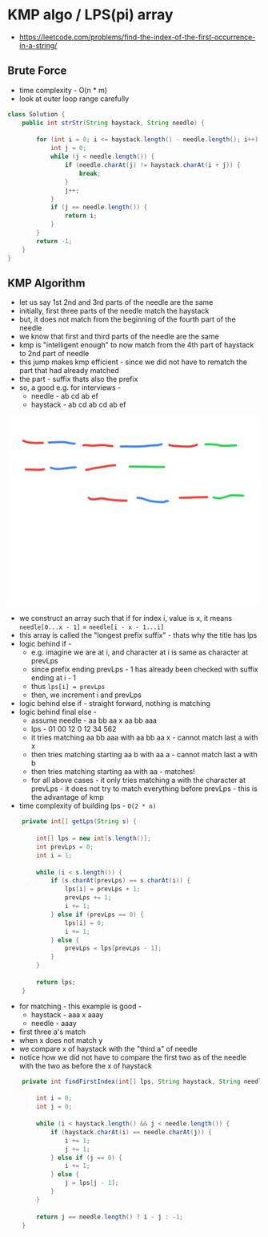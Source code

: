 # KMP algo / LPS(pi) array

- https://leetcode.com/problems/find-the-index-of-the-first-occurrence-in-a-string/

## Brute Force

- time complexity - O(n * m)
- look at outer loop range carefully

```java
class Solution {
    public int strStr(String haystack, String needle) {
        
        for (int i = 0; i <= haystack.length() - needle.length(); i++) {
            int j = 0;
            while (j < needle.length()) {
                if (needle.charAt(j) != haystack.charAt(i + j)) {
                    break;
                }
                j++;
            }
            if (j == needle.length()) {
                return i;
            }
        }
        return -1;
    }
}
```

## KMP Algorithm

- let us say 1st 2nd and 3rd parts of the needle are the same
- initially, first three parts of the needle match the haystack
- but, it does not match from the beginning of the fourth part of the needle
- we know that first and third parts of the needle are the same
- kmp is "intelligent enough" to now match from the 4th part of haystack to 2nd part of needle
- this jump makes kmp efficient - since we did not have to rematch the part that had already matched
- the part - suffix thats also the prefix
- so, a good e.g. for interviews - 
  - needle - ab cd ab ef
  - haystack - ab cd ab cd ab ef

![kmp intuition](./kmp-intuition.png)

- we construct an array such that if for index i, value is x, it means `needle[0...x - 1]` = `needle[i - x - 1...i]`
- this array is called the "longest prefix suffix" - thats why the title has lps
- logic behind if - 
  - e.g. imagine we are at i, and character at i is same as character at prevLps
  - since prefix ending prevLps - 1 has already been checked with suffix ending at i - 1
  - thus `lps[i] = prevLps`
  - then, we increment i and prevLps
- logic behind else if - straight forward, nothing is matching
- logic behind final else - 
  - assume needle - aa bb aa x aa bb aaa
  - lps - 01 00 12 0 12 34 562
  - it tries matching aa bb aaa with aa bb aa x - cannot match last a with x
  - then tries matching starting aa b with aa a - cannot match last a with b
  - then tries matching starting aa with aa -  matches!
  - for all above cases - it only tries matching a with the character at prevLps - it does not try to match everything before prevLps - this is the advantage of kmp
- time complexity of building lps - `O(2 * n)`

```java
    private int[] getLps(String s) {

        int[] lps = new int[s.length()];
        int prevLps = 0;
        int i = 1;

        while (i < s.length()) {
            if (s.charAt(prevLps) == s.charAt(i)) {
                lps[i] = prevLps + 1;
                prevLps += 1;
                i += 1;
            } else if (prevLps == 0) {
                lps[i] = 0;
                i += 1;
            } else {
                prevLps = lps[prevLps - 1];
            }
        }

        return lps;
    }
```

- for matching - this example is good - 
  - haystack - aaa x aaay
  - needle - aaay
- first three a's match
- when x does not match y
- we compare x of haystack with the "third a" of needle
- notice how we did not have to compare the first two as of the needle with the two as before the x of haystack

```java
    private int findFirstIndex(int[] lps, String haystack, String needle) {
        
        int i = 0;
        int j = 0;

        while (i < haystack.length() && j < needle.length()) {
            if (haystack.charAt(i) == needle.charAt(j)) {
                i += 1;
                j += 1;
            } else if (j == 0) {
                i += 1;
            } else {
                j = lps[j - 1];
            }
        }

        return j == needle.length() ? i - j : -1;
    }
```
